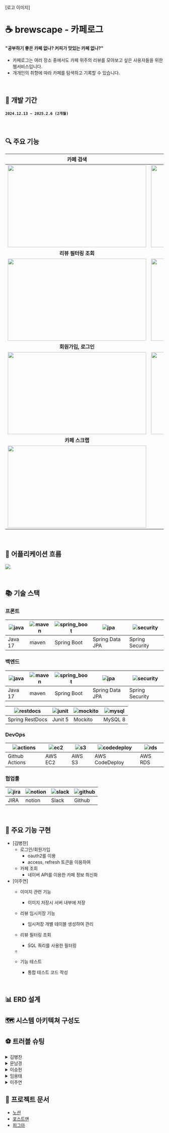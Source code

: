 [로고 이미지]

# ☕ brewscape - 카페로그
#### "공부하기 좋은 카페 없나? 커피가 맛있는 카페 없나?"
* 카페로그는 여러 장소 중에서도 카페 위주의 리뷰를 모아보고 싶은 사용자들을 위한 웹서비스입니다.
* 개개인의 취향에 따라 카페를 탐색하고 기록할 수 있습니다.

<br>

## 📅 개발 기간
#### `2024.12.13 ~ 2025.2.6 (2개월)`

<br>

## 🔍 주요 기능

| **카페 검색** | **카페 상세페이지** |
|:---:|:---:|
| <img src ="https://github.com/chujaeyeong/MAT_ZIP_readme_chujy/assets/123634960/adf1449a-b016-4a5c-874a-8c7839490ca7" width="440" height="260" /> | <img src ="https://github.com/chujaeyeong/MAT_ZIP_readme_chujy/assets/123634960/eac545ae-84b0-4d6a-8d25-6ccd41ef3b17" width="440" height="260" /> | 
| **리뷰 필터링 조회** | **리뷰 작성, 임시저장** |
| <img src ="https://github.com/chujaeyeong/MAT_ZIP_readme_chujy/assets/123634960/97064c73-b97d-417d-9e33-54ca1a7a96b5" width="440" height="260" /> | <img src ="https://github.com/chujaeyeong/MAT_ZIP_readme_chujy/assets/123634960/3f370f44-47cb-480a-b433-5e885ff4f00d" width="440" height="260" /> | 
| **회원가입, 로그인** | **마이페이지** |
| <img src ="https://github.com/chujaeyeong/MAT_ZIP_readme_chujy/assets/123634960/23a1ad5b-0408-42e4-918a-c7c7fb7b0934" width="440" height="260" /> | <img src ="https://github.com/chujaeyeong/MAT_ZIP_readme_chujy/assets/123634960/14686d48-6457-4f58-8576-043a581f158f" width="440" height="260" /> | 
| **카페 스크랩** |
| <img src ="https://github.com/chujaeyeong/MAT_ZIP_readme_chujy/assets/123634960/23a1ad5b-0408-42e4-918a-c7c7fb7b0934" width="440" height="260" /> |
<br>

## 🧩 어플리케이션 흐름
![](./image/flow.png)

<br>

## 📚 기술 스택

### 프론트
| ![java](image/be/java.png) | ![maven](image/be/maven.png) | ![spring_boot](image/be/spring_boot.png) | ![jpa](image/be/jpa.png) | ![security](image/be/ss.png)  |
|----------------------------|------------------------------|------------------------------------------|--------------------------|-------------------------------|
| Java 17                    | maven                        | Spring Boot                              | Spring Data JPA          | Spring Security               |

### 백엔드 
| ![java](image/be/java.png) | ![maven](image/be/maven.png) | ![spring_boot](image/be/spring_boot.png) | ![jpa](image/be/jpa.png) | ![security](image/be/ss.png)  |
|----------------------------|------------------------------|------------------------------------------|--------------------------|-------------------------------|
| Java 17                    | maven                        | Spring Boot                              | Spring Data JPA          | Spring Security               |

| ![restdocs](image/be/restdocs.png) | ![junit](image/be/junit.png) | ![mockito](image/be/mockito.png) | ![mysql](image/be/mysql.png) |
|------------------------------------|------------------------------|----------------------------------|------------------------------|
| Spring RestDocs                    | Junit 5                      | Mockito                          | MySQL 8                      |
### DevOps
| ![actions](image/devops/actions.png) | ![ec2](image/devops/ec2.png) | ![s3](image/devops/s3.png) | ![codedeploy](image/devops/codedeploy.png) | ![rds](image/devops/rds.png) |
|--------------------------------------|------------------------------|----------------------------|--------------------------------------------|------------------------------|
| Github Actions                       | AWS EC2                      | AWS S3                     | AWS CodeDeploy                             | AWS RDS                      |

### 협업툴
| ![jira](image/work/jira.png) | ![notion](image/work/notion.png) | ![slack](image/work/slack.png) | ![github](image/work/github.png) |
|------------------------------|----------------------------------|--------------------------------|----------------------------------|
| JIRA                         | notion                           | Slack                          | Github                           |

<br>

## 🌟 주요 기능 구현
- [김병찬]
  - 로그인/회원가입
    - oauth2를 이용
    - access, refresh 토큰을 이용하여
  - 카페 조회
    - 네이버 API를 이용한 카페 정보 최신화
- [이주연]
    - 이미지 관련 기능
      - 이미지 저장시 서버 내부에 저장
    - 리뷰 임시저장 기능
        - 임시저장 개별 테이블 생성하여 관리
    - 리뷰 필터링 조회
      - SQL 쿼리를 사용한 필터링
      
    - 
    - 기능 테스트
      - 통합 테스트 코드 작성

<br>

## 📊 ERD 설계

## 🗺️ 시스템 아키텍쳐 구성도

## ⚽ 트러블 슈팅
<details>
<summary> 김병찬 </summary>
	
<details>
<summary>~~~문제</summary>

##### `🤔문제 발생`
* 나나
##### `🔍원인 분석`
* 나나
##### `⛏해결 과정`
* 나나
  ```java
  자바 코드
  system.out.println()
  ```
  ```javascript
  자바스크립트 코드
  console.log()
  ```
##### `💎결론`
* 나나
</details>

<details>
<summary>~~~문제</summary>

##### `🤔문제 발생`
* 나나
##### `🔍원인 분석`
* 나나
##### `⛏해결 과정`
* 나나
##### `💎결론`
* 나나
</details>
</details>

<details>
<summary> 문남경 </summary>
</details>
<details>
<summary> 이승헌 </summary>
</details>
<details>
<summary> 임용태 </summary>
</details>
<details>
<summary> 이주연 </summary>
</details>


## 🔗 프로젝트 문서
* [노션](https://www.notion.so/18fc5e41552d81bfa985c870e5c2fed4)
* [포스트맨](https://www.postman.com/cafelog/cafelog-team/overview)
* [피그마](https://www.figma.com/design/UPFpjUYoJa0nx1GiQNktp0/%5B2025-%ED%8C%80-%ED%94%84%EB%A1%9C%EC%A0%9D%ED%8A%B8%5D-%EC%BB%A4%ED%94%BC-%EA%B8%B0%EB%A1%9D?node-id=0-1&t=0iUqRTZvxP7KlhpO-1)

